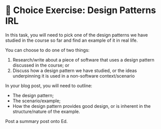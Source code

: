 # 🍃 Choice Exercise: Design Patterns IRL

In this task, you will need to pick one of the design patterns we have studied in the course so far and find an example of it in real life.

You can choose to do one of two things:

1. Research/write about a piece of software that uses a design pattern discussed in the course; or
2. Discuss how a design pattern we have studied, or the ideas underpinning it is used in a non-software context/scenario

In your blog post, you will need to outline:

- The design pattern;
- The scenario/example;
- How the design pattern provides good design, or is inherent in the structure/nature of the example.

Post a summary post onto Ed.
